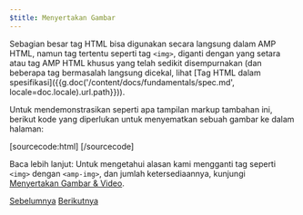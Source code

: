 ```yaml
---
$title: Menyertakan Gambar
---
```


Sebagian besar tag HTML bisa digunakan secara langsung dalam AMP HTML, namun tag tertentu seperti tag `<img>`, diganti dengan yang setara atau tag AMP HTML khusus yang telah sedikit disempurnakan (dan beberapa tag bermasalah langsung dicekal, lihat [Tag HTML dalam spesifikasi]({{g.doc('/content/docs/fundamentals/spec.md', locale=doc.locale).url.path}})).

Untuk mendemonstrasikan seperti apa tampilan markup tambahan ini, berikut kode yang diperlukan untuk menyematkan sebuah gambar ke dalam halaman:

[sourcecode:html]
<amp-img src="welcome.jpg" alt="Welcome" height="400" width="800"></amp-img>
[/sourcecode]

Baca lebih lanjut: Untuk mengetahui alasan kami mengganti tag seperti `<img>` dengan `<amp-img>`, dan jumlah ketersediaannya, kunjungi [Menyertakan Gambar & Video](/id/docs/media/amp_replacements.html).

<div class="prev-next-buttons">
  <a class="button prev-button" href="/id/docs/getting_started/create/basic_markup.html"><span class="arrow-prev">Sebelumnya</span></a>
  <a class="button next-button" href="/id/docs/getting_started/create/presentation_layout.html"><span class="arrow-next">Berikutnya</span></a>
</div>

